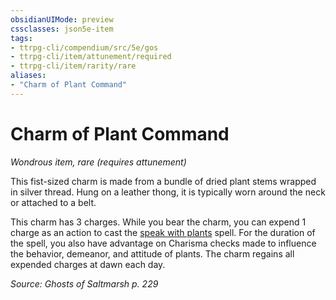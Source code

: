 ```yaml
---
obsidianUIMode: preview
cssclasses: json5e-item
tags:
- ttrpg-cli/compendium/src/5e/gos
- ttrpg-cli/item/attunement/required
- ttrpg-cli/item/rarity/rare
aliases: 
- "Charm of Plant Command"
---
```

# Charm of Plant Command
*Wondrous item, rare (requires attunement)*  



This fist-sized charm is made from a bundle of dried plant stems wrapped in silver thread. Hung on a leather thong, it is typically worn around the neck or attached to a belt.

This charm has 3 charges. While you bear the charm, you can expend 1 charge as an action to cast the [speak with plants](2-Mechanics/CLI/spells/speak-with-plants-xphb.md) spell. For the duration of the spell, you also have advantage on Charisma checks made to influence the behavior, demeanor, and attitude of plants. The charm regains all expended charges at dawn each day.

*Source: Ghosts of Saltmarsh p. 229*
